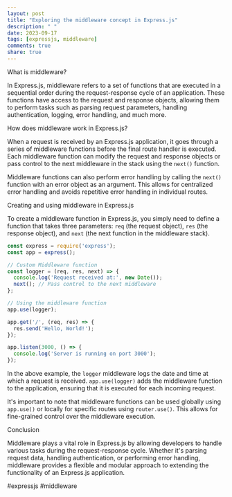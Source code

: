 ```yaml
---
layout: post
title: "Exploring the middleware concept in Express.js"
description: " "
date: 2023-09-17
tags: [expressjs, middleware]
comments: true
share: true
---
```


What is middleware?

In Express.js, middleware refers to a set of functions that are executed in a sequential order during the request-response cycle of an application. These functions have access to the request and response objects, allowing them to perform tasks such as parsing request parameters, handling authentication, logging, error handling, and much more.

How does middleware work in Express.js?

When a request is received by an Express.js application, it goes through a series of middleware functions before the final route handler is executed. Each middleware function can modify the request and response objects or pass control to the next middleware in the stack using the `next()` function.

Middleware functions can also perform error handling by calling the `next()` function with an error object as an argument. This allows for centralized error handling and avoids repetitive error handling in individual routes.

Creating and using middleware in Express.js

To create a middleware function in Express.js, you simply need to define a function that takes three parameters: `req` (the request object), `res` (the response object), and `next` (the next function in the middleware stack).

```javascript
const express = require('express');
const app = express();

// Custom Middleware function
const logger = (req, res, next) => {
  console.log('Request received at:', new Date());
  next(); // Pass control to the next middleware
};

// Using the middleware function
app.use(logger);

app.get('/', (req, res) => {
  res.send('Hello, World!');
});

app.listen(3000, () => {
  console.log('Server is running on port 3000');
});
```

In the above example, the `logger` middleware logs the date and time at which a request is received. `app.use(logger)` adds the middleware function to the application, ensuring that it is executed for each incoming request.

It's important to note that middleware functions can be used globally using `app.use()` or locally for specific routes using `router.use()`. This allows for fine-grained control over the middleware execution.

Conclusion

Middleware plays a vital role in Express.js by allowing developers to handle various tasks during the request-response cycle. Whether it's parsing request data, handling authentication, or performing error handling, middleware provides a flexible and modular approach to extending the functionality of an Express.js application.

#expressjs #middleware
